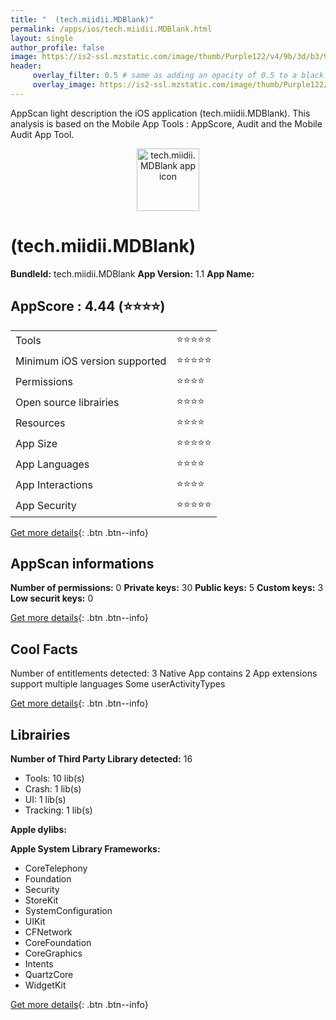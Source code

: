 ```yaml
---
title: "  (tech.miidii.MDBlank)"
permalink: /apps/ios/tech.miidii.MDBlank.html
layout: single
author_profile: false
image: https://is2-ssl.mzstatic.com/image/thumb/Purple122/v4/9b/3d/b3/9b3db36c-edf7-9afb-a4b6-0036fb9af4b1/AppIcon-0-1x_U007emarketing-0-7-0-85-220.png/512x512bb.jpg
header: 
     overlay_filter: 0.5 # same as adding an opacity of 0.5 to a black background
     overlay_image: https://is2-ssl.mzstatic.com/image/thumb/Purple122/v4/9b/3d/b3/9b3db36c-edf7-9afb-a4b6-0036fb9af4b1/AppIcon-0-1x_U007emarketing-0-7-0-85-220.png/512x512bb.jpg
---
```

AppScan light description the iOS application   (tech.miidii.MDBlank). This analysis is based on the Mobile App Tools : AppScore, Audit and the Mobile Audit App Tool.

  
  
<div style="text-align: center;"><img src="https://is2-ssl.mzstatic.com/image/thumb/Purple122/v4/9b/3d/b3/9b3db36c-edf7-9afb-a4b6-0036fb9af4b1/AppIcon-0-1x_U007emarketing-0-7-0-85-220.png/512x512bb.jpg" width="100" height="100" alt="  tech.miidii.MDBlank app icon"></div>  
  
#   (tech.miidii.MDBlank)

**BundleId:** tech.miidii.MDBlank
**App Version:** 1.1
**App Name:**  


## AppScore : 4.44 (⭐️⭐️⭐️⭐️) 

<table>
<tr><td> Tools </td><td> ⭐️⭐️⭐️⭐️⭐️ </td></tr>
<tr><td> Minimum iOS version supported </td><td> ⭐️⭐️⭐️⭐️⭐️ </td></tr>
<tr><td> Permissions </td><td> ⭐️⭐️⭐️⭐️ </td></tr>
<tr><td> Open source librairies </td><td> ⭐️⭐️⭐️⭐️ </td></tr>
<tr><td> Resources </td><td> ⭐️⭐️⭐️⭐️ </td></tr>
<tr><td> App Size </td><td> ⭐️⭐️⭐️⭐️⭐️ </td></tr>
<tr><td> App Languages </td><td> ⭐️⭐️⭐️⭐️ </td></tr>
<tr><td> App Interactions </td><td> ⭐️⭐️⭐️⭐️ </td></tr>
<tr><td> App Security </td><td> ⭐️⭐️⭐️⭐️⭐️ </td></tr>
</table>

[Get more details](/pricing.html){: .btn .btn--info}  
  
## AppScan informations 

**Number of permissions:** 0
**Private keys:** 30
**Public keys:** 5
**Custom keys:** 3
**Low securit keys:** 0
  
[Get more details](/pricing.html){: .btn .btn--info}

## Cool Facts

Number of entitlements detected: 3
Native App
contains 2 App extensions
support multiple languages
Some userActivityTypes
  
[Get more details](/pricing.html){: .btn .btn--info}

## Librairies 
**Number of Third Party Library detected:** 16
- Tools: 10 lib(s)
- Crash: 1 lib(s)
- UI: 1 lib(s)
- Tracking: 1 lib(s)

**Apple dylibs:**


**Apple System Library Frameworks:**
- CoreTelephony
- Foundation
- Security
- StoreKit
- SystemConfiguration
- UIKit
- CFNetwork
- CoreFoundation
- CoreGraphics
- Intents
- QuartzCore
- WidgetKit


  
[Get more details](/pricing.html){: .btn .btn--info}


